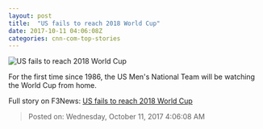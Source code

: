 ```yaml
---
layout: post
title:  "US fails to reach 2018 World Cup"
date: 2017-10-11 04:06:08Z
categories: cnn-com-top-stories
---
```


![US fails to reach 2018 World Cup](http://i2.cdn.cnn.com/cnnnext/dam/assets/171010223133-us-trinidad-tobago-soccer-super-tease.jpg)

For the first time since 1986, the US Men's National Team will be watching the World Cup from home.


Full story on F3News: [US fails to reach 2018 World Cup](http://www.f3nws.com/n/PQHPBC)

> Posted on: Wednesday, October 11, 2017 4:06:08 AM
